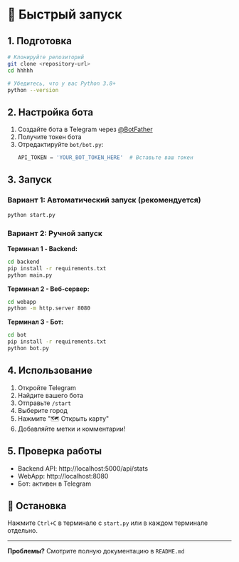 # 🚀 Быстрый запуск

## 1. Подготовка

```bash
# Клонируйте репозиторий
git clone <repository-url>
cd hhhhh

# Убедитесь, что у вас Python 3.8+
python --version
```

## 2. Настройка бота

1. Создайте бота в Telegram через [@BotFather](https://t.me/BotFather)
2. Получите токен бота
3. Отредактируйте `bot/bot.py`:
   ```python
   API_TOKEN = 'YOUR_BOT_TOKEN_HERE'  # Вставьте ваш токен
   ```

## 3. Запуск

### Вариант 1: Автоматический запуск (рекомендуется)
```bash
python start.py
```

### Вариант 2: Ручной запуск

**Терминал 1 - Backend:**
```bash
cd backend
pip install -r requirements.txt
python main.py
```

**Терминал 2 - Веб-сервер:**
```bash
cd webapp
python -m http.server 8080
```

**Терминал 3 - Бот:**
```bash
cd bot
pip install -r requirements.txt
python bot.py
```

## 4. Использование

1. Откройте Telegram
2. Найдите вашего бота
3. Отправьте `/start`
4. Выберите город
5. Нажмите "🗺 Открыть карту"
6. Добавляйте метки и комментарии!

## 5. Проверка работы

- Backend API: http://localhost:5000/api/stats
- WebApp: http://localhost:8080
- Бот: активен в Telegram

## 🛑 Остановка

Нажмите `Ctrl+C` в терминале с `start.py` или в каждом терминале отдельно.

---

**Проблемы?** Смотрите полную документацию в `README.md` 